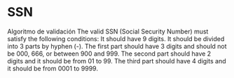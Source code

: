 # SSN
Algoritmo de validación
The valid SSN (Social Security Number) must satisfy the following conditions:
It should have 9 digits.
It should be divided into 3 parts by hyphen (-).
The first part should have 3 digits and should not be 000, 666, or between 900 and 999.
The second part should have 2 digits and it should be from 01 to 99.
The third part should have 4 digits and it should be from 0001 to 9999.
